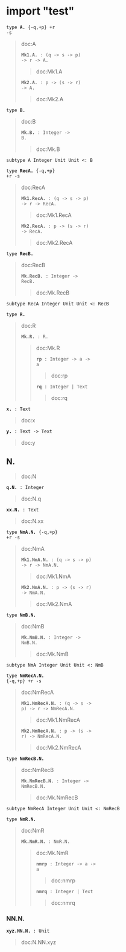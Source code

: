 # import \"test\"

<code>type </code>**<code>A\.</code>**<code> {\-q,\+p} \+r \-s</code>

> doc:A
> 
> **<code>Mk1\.A\.</code>**<code> : (q \-\> s \-\> p) \-\> r \-\> A\.</code>
> 
> > doc:Mk1.A
> > 
> **<code>Mk2\.A\.</code>**<code> : p \-\> (s \-\> r) \-\> A\.</code>
> 
> > doc:Mk2.A
> > 
<code>type </code>**<code>B\.</code>**

> doc:B
> 
> **<code>Mk\.B\.</code>**<code> : Integer \-\> B\.</code>
> 
> > doc:Mk.B
> > 
<code>subtype A Integer Unit Unit \<: B</code>

<code>type </code>**<code>RecA\.</code>**<code> {\-q,\+p} \+r \-s</code>

> doc:RecA
> 
> **<code>Mk1\.RecA\.</code>**<code> : (q \-\> s \-\> p) \-\> r \-\> RecA\.</code>
> 
> > doc:Mk1.RecA
> > 
> **<code>Mk2\.RecA\.</code>**<code> : p \-\> (s \-\> r) \-\> RecA\.</code>
> 
> > doc:Mk2.RecA
> > 
<code>type </code>**<code>RecB\.</code>**

> doc:RecB
> 
> **<code>Mk\.RecB\.</code>**<code> : Integer \-\> RecB\.</code>
> 
> > doc:Mk.RecB
> > 
<code>subtype RecA Integer Unit Unit \<: RecB</code>

<code>type </code>**<code>R\.</code>**

> doc:R
> 
> **<code>Mk\.R\.</code>**<code> : R\.</code>
> 
> > doc:Mk.R
> > 
> > **<code>rp</code>**<code> : Integer \-\> a \-\> a</code>
> > 
> > > doc:rp
> > > 
> > **<code>rq</code>**<code> : Integer \| Text</code>
> > 
> > > doc:rq
> > > 
**<code>x\.</code>**<code> : Text</code>

> doc:x
> 
**<code>y\.</code>**<code> : Text \-\> Text</code>

> doc:y
> 
## N\.

> doc:N
> 
**<code>q\.N\.</code>**<code> : Integer</code>

> doc:N.q
> 
**<code>xx\.N\.</code>**<code> : Text</code>

> doc:N.xx
> 
<code>type </code>**<code>NmA\.N\.</code>**<code> {\-q,\+p} \+r \-s</code>

> doc:NmA
> 
> **<code>Mk1\.NmA\.N\.</code>**<code> : (q \-\> s \-\> p) \-\> r \-\> NmA\.N\.</code>
> 
> > doc:Mk1.NmA
> > 
> **<code>Mk2\.NmA\.N\.</code>**<code> : p \-\> (s \-\> r) \-\> NmA\.N\.</code>
> 
> > doc:Mk2.NmA
> > 
<code>type </code>**<code>NmB\.N\.</code>**

> doc:NmB
> 
> **<code>Mk\.NmB\.N\.</code>**<code> : Integer \-\> NmB\.N\.</code>
> 
> > doc:Mk.NmB
> > 
<code>subtype NmA Integer Unit Unit \<: NmB</code>

<code>type </code>**<code>NmRecA\.N\.</code>**<code> {\-q,\+p} \+r \-s</code>

> doc:NmRecA
> 
> **<code>Mk1\.NmRecA\.N\.</code>**<code> : (q \-\> s \-\> p) \-\> r \-\> NmRecA\.N\.</code>
> 
> > doc:Mk1.NmRecA
> > 
> **<code>Mk2\.NmRecA\.N\.</code>**<code> : p \-\> (s \-\> r) \-\> NmRecA\.N\.</code>
> 
> > doc:Mk2.NmRecA
> > 
<code>type </code>**<code>NmRecB\.N\.</code>**

> doc:NmRecB
> 
> **<code>Mk\.NmRecB\.N\.</code>**<code> : Integer \-\> NmRecB\.N\.</code>
> 
> > doc:Mk.NmRecB
> > 
<code>subtype NmRecA Integer Unit Unit \<: NmRecB</code>

<code>type </code>**<code>NmR\.N\.</code>**

> doc:NmR
> 
> **<code>Mk\.NmR\.N\.</code>**<code> : NmR\.N\.</code>
> 
> > doc:Mk.NmR
> > 
> > **<code>nmrp</code>**<code> : Integer \-\> a \-\> a</code>
> > 
> > > doc:nmrp
> > > 
> > **<code>nmrq</code>**<code> : Integer \| Text</code>
> > 
> > > doc:nmrq
> > > 
### NN\.N\.

**<code>xyz\.NN\.N\.</code>**<code> : Unit</code>

> doc:N.NN.xyz
> 
